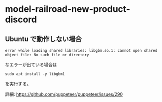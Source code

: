 # model-railroad-new-product-discord

## Ubuntu で動作しない場合

```
error while loading shared libraries: libgbm.so.1: cannot open shared object file: No such file or directory
```

なエラーが出ている場合は

```
sudo apt install -y libgbm1
```

を実行する。

詳細: https://github.com/puppeteer/puppeteer/issues/290

